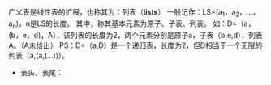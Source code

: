 


广义表是线性表的扩展，也称其为：列表（**lists**）
一般记作：LS=(a$_1$，a$_2$，...，a$_n$)，n是LS的长度。
其中，称其基本元素为原子、子表、列表。
如：D=（a，(b，e，d)，A），该列表的长度为2，两个元素分别是原子a，子表（b,e,d），列表A。（A未给出）
PS：D=（a,D）是一个递归表，长度为2，但D相当于一个无限的列表（a,(a,(...))）。
- 表头，表尾：

<!--stackedit_data:
eyJoaXN0b3J5IjpbLTU5MTI0MjgxLC01MTE4OTAyNjZdfQ==
-->